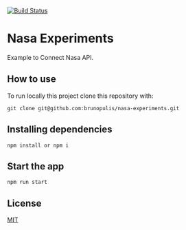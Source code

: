 [![Build Status](https://travis-ci.org/brunopulis/nasa-experiments.svg?branch=master)](https://travis-ci.org/brunopulis/nasa-experiments)

# Nasa Experiments

Example to Connect Nasa API.

## How to use

To run locally this project clone this repository with:

``` git clone git@github.com:brunopulis/nasa-experiments.git ```

## Installing dependencies 

``` npm install or npm i ```

## Start the app

``` npm run start ```


## License

 [MIT](./LICENSE)
